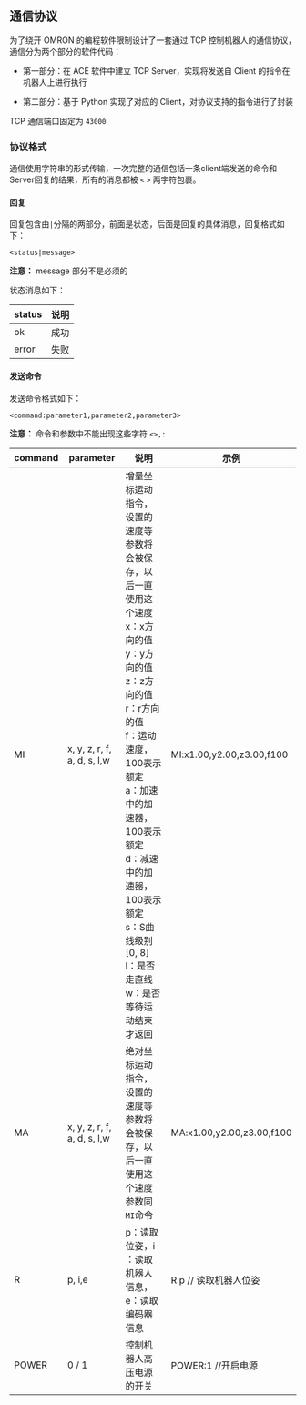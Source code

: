 
## 通信协议

为了绕开 OMRON 的编程软件限制设计了一套通过 TCP 控制机器人的通信协议，通信分为两个部分的软件代码：

- 第一部分：在 ACE 软件中建立 TCP Server，实现将发送自 Client 的指令在机器人上进行执行

- 第二部分：基于 Python 实现了对应的 Client，对协议支持的指令进行了封装

TCP 通信端口固定为 `43000`

### 协议格式

通信使用字符串的形式传输，一次完整的通信包括一条client端发送的命令和Server回复的结果，所有的消息都被 `<` `>` 两字符包裹。

#### 回复

回复包含由`|`分隔的两部分，前面是状态，后面是回复的具体消息，回复格式如下：

```
<status|message>
```

**注意：** message 部分不是必须的

状态消息如下：

| status | 说明 |
| ------ | ---- |
| ok     | 成功 |
| error  | 失败 |



#### 发送命令

发送命令格式如下：

```
<command:parameter1,parameter2,parameter3>
```

**注意：** 命令和参数中不能出现这些字符 `<>,:`

| command | parameter                   | 说明                                                         | 示例                      |
| ------- | --------------------------- | ------------------------------------------------------------ | ------------------------- |
| MI      | x, y, z, r, f, a, d, s, l,w | 增量坐标运动指令，设置的速度等参数将会被保存，以后一直使用这个速度<br>x：x方向的值<br/>y：y方向的值<br/>z：z方向的值<br/>r：r方向的值<br/>f：运动速度，100表示额定<br/>a：加速中的加速器，100表示额定<br/>d：减速中的加速器，100表示额定<br/>s：S曲线级别 [0, 8]<br/>l：是否走直线<br/>w：是否等待运动结束才返回<br/> | MI:x1.00,y2.00,z3.00,f100 |
| MA      | x, y, z, r, f, a, d, s, l,w | 绝对坐标运动指令，设置的速度等参数将会被保存，以后一直使用这个速度<br>参数同`MI`命令 | MA:x1.00,y2.00,z3.00,f100 |
| R       | p, i,e                      | p：读取位姿，i ：读取机器人信息，e：读取编码器信息           | R:p // 读取机器人位姿     |
| POWER   | 0 / 1                       | 控制机器人高压电源的开关                                     | POWER:1 //开启电源        |
